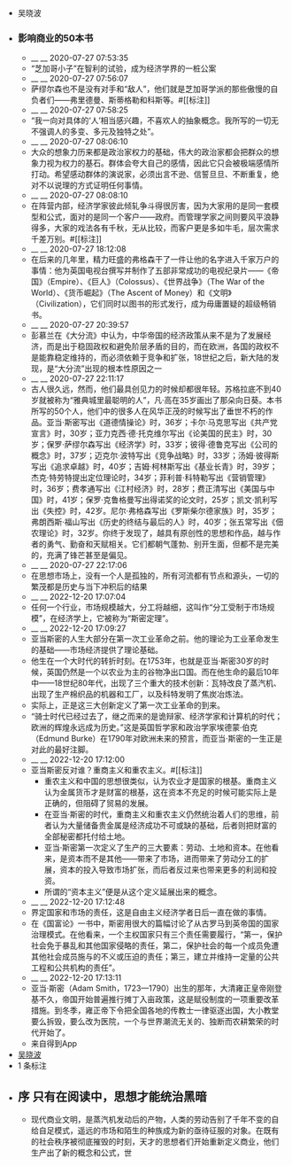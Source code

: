 - 吴晓波
- ### 影响商业的50本书
    - __ __ 2020-07-27 07:53:35
    - “芝加哥小子”在智利的试验，成为经济学界的一桩公案
    - __ __ 2020-07-27 07:56:07
    - 萨缪尔森也不是没有对手和“敌人”，他们就是芝加哥学派的那些傲慢的自负者们——弗里德曼、斯蒂格勒和科斯等。#[[标注]]
    - __ __ 2020-07-27 07:58:25
    - “我一向对具体的‘人’相当感兴趣，不喜欢人的抽象概念。我所写的一切无不强调人的多变、多元及独特之处”。
    - __ __ 2020-07-27 08:06:10
    - 大众的想象力历来都是政治家权力的基础，伟大的政治家都会把群众的想象力视为权力的基石。群体会夸大自己的感情，因此它只会被极端感情所打动。希望感动群体的演说家，必须出言不逊、信誓旦旦、不断重复，绝对不以说理的方式证明任何事情。
    - __ __ 2020-07-27 08:08:10
    - 在阵营内部，经济学家彼此倾轧争斗得很厉害，因为大家用的是同一套模型和公式，面对的是同一个客户——政府。而管理学家之间则要风平浪静得多，大家的戏法各有千秋，无从比较，而客户更是多如牛毛，层次需求千差万别。#[[标注]]
    - __ __ 2020-07-27 18:12:08
    - 在后来的几年里，精力旺盛的弗格森干了一件让他的名字进入千家万户的事情：他为英国电视台撰写并制作了五部非常成功的电视纪录片——《帝国》（Empire）、《巨人》（Colossus）、《世界战争》（The War of the World）、《货币崛起》（The Ascent of Money）和《文明》（Civilization），它们同时以图书的形式发行，成为毋庸置疑的超级畅销书。
    - __ __ 2020-07-27 20:39:57
    - 彭慕兰在《大分流》中认为，中华帝国的经济政策从来不是为了发展经济，而是出于稳固政权和避免阶层矛盾的目的，而在欧洲，各国的政权不是能靠稳定维持的，而必须依赖于竞争和扩张，18世纪之后，新大陆的发现，是“大分流”出现的根本性原因之一
    - __ __ 2020-07-27 22:11:17
    - 古人很久远，然而，他们最具创见力的时候却都很年轻。苏格拉底不到40岁就被称为“雅典城里最聪明的人”，凡·高在35岁画出了那朵向日葵。本书所写的50个人，他们中的很多人在风华正茂的时候写出了垂世不朽的作品。亚当·斯密写出《道德情操论》时，36岁；卡尔·马克思写出《共产党宣言》时，30岁；亚力克西·德·托克维尔写出《论美国的民主》时，30岁；保罗·萨缪尔森写出《经济学》时，33岁；彼得·德鲁克写出《公司的概念》时，37岁；迈克尔·波特写出《竞争战略》时，33岁；汤姆·彼得斯写出《追求卓越》时，40岁；吉姆·柯林斯写出《基业长青》时，39岁；杰克·特劳特提出定位理论时，34岁；菲利普·科特勒写出《营销管理》时，36岁；费孝通写出《江村经济》时，28岁；费正清写出《美国与中国》时，41岁；保罗·克鲁格曼写出得诺奖的论文时，25岁；凯文·凯利写出《失控》时，42岁。尼尔·弗格森写出《罗斯柴尔德家族》时，35岁；弗朗西斯·福山写出《历史的终结与最后的人》时，40岁；张五常写出《佃农理论》时，32岁。你终于发现了，越具有原创性的思想和作品，越与作者的勇气、勤奋和天赋相关。它们都朝气蓬勃、别开生面，但都不是完美的，充满了锋芒甚至是偏见。
    - __ __ 2020-07-27 22:17:06
    - 在思想市场上，没有一个人是孤独的，所有河流都有节点和源头，一切的繁茂都是历史与当下冲积后的结果
    - __ __ 2022-12-20 17:07:04
    - 任何一个行业，市场规模越大，分工将越细，这叫作“分工受制于市场规模”，在经济学上，它被称为“斯密定理”。
    - __ __ 2022-12-20 17:09:27
    - 亚当斯密的人生大部分在第一次工业革命之前。他的理论为工业革命发生的基础——市场经济提供了理论基础。
    - 他生在一个大时代的转折时刻。在1753年，也就是亚当·斯密30岁的时候，英国仍然是一个以农业为主的谷物净出口国。而在他生命的最后10年中——18世纪80年代，出现了三个重大的技术创新：瓦特改良了蒸汽机、出现了生产棉织品的机器和工厂，以及科特发明了焦炭冶炼法。
    - 实际上，正是这三大创新定义了第一次工业革命的到来。
    - “骑士时代已经过去了，继之而来的是诡辩家、经济学家和计算机的时代；欧洲的辉煌永远成为历史。”这是英国哲学家和政治学家埃德蒙·伯克（Edmund Burke）在1790年对欧洲未来的预言，而亚当·斯密的一生正是对此的最好注脚。
    - __ __ 2022-12-20 17:12:00
    - 亚当斯密反对谁？重商主义和重农主义。#[[标注]]
        - 重农主义和中国的思想很类似，认为农业才是国家的根基。重商主义认为金属货币才是财富的根基，这在资本不充足的时候可能实际上是正确的，但阻碍了贸易的发展。
        - 在亚当·斯密的时代，重商主义和重农主义仍然统治着人们的思维，前者认为大量储备贵金属是经济成功不可或缺的基础，后者则把财富的全部秘密都托付给土地。
        - 亚当·斯密第一次定义了生产的三大要素：劳动、土地和资本。在他看来，是资本而不是其他——带来了市场，进而带来了劳动分工的扩展，资本的投入导致市场扩张，而后者反过来也带来更多的利润和投资。
        - 所谓的“资本主义”便是从这个定义延展出来的概念。
    - __ __ 2022-12-20 17:12:48
    - 界定国家和市场的责任，这是自由主义经济学者日后一直在做的事情。
    - 在《国富论》一书中，斯密用很大的篇幅讨论了从古罗马到英帝国的国家治理模式。在他看来，一个主权国家只有三个责任需要履行，“第一，保护社会免于暴乱和其他国家侵略的责任，第二，保护社会的每一个成员免遭其他社会成员施与的不义或压迫的责任；第三，建立并维持一定量的公共工程和公共机构的责任”。
    - __ __ 2022-12-20 17:13:11
    - 亚当·斯密（Adam Smith，1723—1790）出生的那年，大清雍正皇帝刚登基不久，帝国开始普遍推行摊丁入亩政策，这是赋役制度的一项重要改革措施。到冬季，雍正帝下令把全国各地的传教士一律驱逐出国，大小教堂要么拆毁，要么改为医院，一个与世界潮流无关的、独断而农耕繁荣的时代开始了。
    - 来自得到App
- [吴晓波](https://www.amazon.cn/s/ref=as_li_ss_tl?_encoding=UTF8&camp=536&creative=3132&field-keywords=%E5%BD%B1%E5%93%8D%E5%95%86%E4%B8%9A%E7%9A%8450%E6%9C%AC%E4%B9%A6&linkCode=ur2&tag=llll1-23&url=search-alias%3Dbooks)
- 1 条标注
- ## 序 只有在阅读中，思想才能统治黑暗
    - 现代商业文明，是蒸汽机发动后的产物，人类的劳动告别了千年不变的自给自足模式，遥远的市场和陌生的种族成为新的亟待征服的对象。在既有的社会秩序被彻底摧毁的时刻，天才的思想者们开始重新定义商业，他们生产出了新的概念和公式，世
